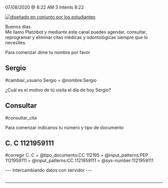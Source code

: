 

07/08/2020 @
8:22
AM
3
Intents
8:22
 
<a href="https://imgur.com/fMUI13D"><img src="https://i.imgur.com/fMUI13Dt.jpg" title="diseñado en conjunto por los estudiantes" /></a>
 
<div class="msgj">Buenos días.</div>
 
<div class="msgj">Me llamo Platzibot y mediante este canal puedes agendar, consultar, reprogramar y eliminar citas médicas y odontológicas siempre que lo necesites.</div>
 
Para comenzar dime tu nombre por favor
## Sergio
#cambiar_usuario
Sergio = @nombre:Sergio
 
 
¿Cuál es el motivo de tú visita el día de hoy Sergio?
## Consultar
#consultar_cita
 
Para comenzar indícanos tu número y tipo de documento
## C. C 1121959111
#corregir
C. C = @tipo_documento:CC
112195 = @input_patterns:PEP
1121959111 = @input_patterns:CC
1121959111 = @sys-number:1121959111
 
--- Intercambiando datos con servidor --- </br></br>


---
